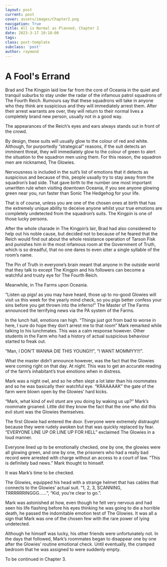 ```yaml
---
layout: post
current: post
cover: assets/images/Chapter2.png
navigation: True
title: All is Normal as Planned, Chapter 2
date: 2023-3-17 10:18:00
tags:
class: post-template
subclass: 'post'
author: raymond
---
```

# A Fool's Errand

Brad and The Kingpin laid low far from the core of Oceania in the quiet and tranquil suburbs to stay under the radar of the infamous patrol squadrons of The Fourth Reich. Rumours say that these squadrons will take in anyone who they think are suspicious and they will immediately arrest them. After their arrest warrants are over, they will return to their normal lives a completely brand new person, usually not in a good way. 

The appearances of the Reich’s eyes and ears always stands out in front of the crowd. 

By design, these suits will usually glow to the colour of red and white. Although, for purportedly “strategical” reasons, if the suit detects an imminent threat, they will immediately glow to the colour of green to alert the situation to the squadron men using them. For this reason, the squadron men are nicknamed, The Glowies. 

Nervousness is included in the suit’s list of emotions that it detects as suspicious and because of this, people usually try to stay away from the squadron’s bad side. That gave birth to the number one most important unwritten rule when visiting downtown Oceania, if you see anyone glowing green near you, run faster than Sonic The Hedgehog for your life. 

That is of course, unless you are one of the chosen ones at birth that has the extremely unique ability to deceive anyone whilst your true emotions are completely undetected from the squadron’s suits.
The Kingpin is one of those lucky persons.

After the whole charade in The Kingpin’s lair, Brad had also considered to help out his noble cause, but decided not to because of he feared that the Reich would find out about the whole resistance operation of Tarson Fisk and punishes him in the most infamous room at the Government of Truth, which is so dreadful, that no one dares to even utter a single syllable of the room’s name. 

The Pin of Truth in everyone’s brain meant that anyone in the outside world that they talk to except The Kingpin and his followers can become a watchful and trusty eye for The Fourth Reich. 

Meanwhile, in The Farms upon Oceania.

“Listen up pigs! as you may have heard, those up to no-good Glowies will visit us this week for the yearly mind check, so you pigs better confess your sins before you get thrown into the inferno!” The Master of The Farms announced the terrifying news via the PA system of the Farms. 

In the lunch hall, emotions ran high.
“Things just got from bad to worse in here, I sure do hope they don’t arrest me to that room” Mark remarked while talking to his lunchmates.
This was a calm response however. Other students in the Farm who had a history of actual suspicious behaviour started to freak out.

“Man, I DON’T WANNA DIE THIS YOUNG!!!”, “I WANT MOMMYY!!!”.

What the master didn’t announce however, was the fact that the Glowies were coming right on that day. At night. 
This was to get an accurate reading of the farm’s inhabitant’s true emotions when in distress.

Mark was a night owl, and so he often slept a lot later than his roommates and so he was basically their watchful eye.
“KRAAAAAK” the gate of the farm were blown open by the Glowies’ hard kicks.

“Mark, what kind of evil stunt are you doing by waking us up?” Mark’s roommate groaned.
Little did they know the fact that the one who did this evil stunt was the Glowies themselves.

The first Glowie had entered the door. Everyone were extremely distraught because they were rudely awoken but that was quickly replaced by fear. “EVERYONE LINE UP OR LINE UP FOR HELL” exclaimed The Glowies in a loud manner.

Everyone lined up to be emotionally checked, one by one, the glowies were all glowing green, and one by one, the prisoners who had a really bad record were arrested with charge without an access to a court of law.
“This is definitely bad news.” Mark thought to himself.

It was Mark’s time to be checked. 

The Glowies, equipped his head with a strange helmet that has cables that connects to the Glowies’ actual suit.
“1, 2, 3, SCANNING, TRRRRRRINGGG……”, “Kid, you’re clear to go.”.

Mark was astonished at how, even though he felt very nervous and had seen his life flashing before his eyes thinking he was going to die a horrible death, he passed the indomitable emotion test of The Glowies. It was all a sign that Mark was one of the chosen few with the rare power of lying undetected.

Although he himself was lucky, his other friends were unfortunately not. In the days that followed, Mark’s roommates began to disappear one by one after the Glowies’ routine emotional check. Until eventually, the cramped bedroom that he was assigned to were suddenly empty.

To be continued in Chapter 3.

